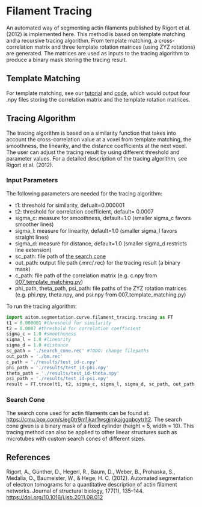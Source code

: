 # Filament Tracing
An automated way of segmenting actin filaments published by Rigort et al. (2012) is implemented here. This method is based on template matching and a recursive tracing algorithm. From template matching, a cross-correlation matrix and three template rotation matrices (using ZYZ rotations) are generated. The matrices are used as inputs to the tracing algorithm to produce a binary mask storing the tracing result.


## Template Matching
For template matching, see our [tutorial](https://github.com/xulabs/aitom/blob/master/doc/tutorials/007_template_matching_tutorial.md) and [code](https://github.com/xulabs/aitom/blob/master/doc/tutorials/007_template_matching.py), which would output four .npy files storing the correlation matrix and the template rotation matrices.

## Tracing Algorithm
The tracing algorithm is based on a similarity function that takes into account the cross-correlation value at a voxel from template matching, the smoothness, the linearity, and the distance coefficients at the next voxel. The user can adjust the tracing result by using different threshold and parameter values. For a detailed description of the tracing algorithm, see Rigort et al. (2012).

### Input Parameters
The following parameters are needed for the tracing algorithm:
- t1: threshold for similarity, defualt=0.000001
- t2: threshold for correlation coefficient, default= 0.0007
- sigma_c: measure for smoothness, default=1.0 (smaller sigma_c favors smoother lines)
- sigma_l: measure for linearity, default=1.0 (smaller sigma_l favors straight lines)
- sigma_d: measure for distance, default=1.0 (smaller sigma_d restricts line extension)
- sc_path: file path of [the search cone](https://cmu.box.com/s/eg0tr9m1jkar1wsgjmkajgqqbcytrlt2)
- out_path: output file path (.mrc/.rec) for the tracing result (a binary mask)
- c_path: file path of the correlation matrix (e.g. c.npy from [007_template_matching.py](https://github.com/xulabs/aitom/blob/master/doc/tutorials/007_template_matching.py))
- phi_path, theta_path, psi_path: file paths of the ZYZ rotation matrices (e.g. phi.npy, theta.npy, and psi.npy from 007_template_matching.py)

To run the tracing algorithm:
```python
import aitom.segmentation.curve.filament_tracing.tracing as FT
t1 = 0.000001 #threshold for similarity
t2 = 0.0007 #threshold for correlation coefficient
sigma_c = 1.0 #smootheness
sigma_l = 1.0 #linearity
sigma_d = 1.0 #distance
sc_path = './search_cone.rec' #TODO: change filepaths
out_path = './bm.rec'
c_path = './results/test_id-c.npy'
phi_path = './results/test_id-phi.npy'
theta_path = './results/test_id-theta.npy'
psi_path = './results/test_id-psi.npy'
result = FT.trace(t1, t2, sigma_c, sigma_l, sigma_d, sc_path, out_path, c_path, phi_path, theta_path, psi_path)
```

### Search Cone
The search cone used for actin filaments can be found at: https://cmu.box.com/s/eg0tr9m1jkar1wsgjmkajgqqbcytrlt2. The search cone given is a binary mask of a fixed cylinder (height = 5, width = 10). This tracing method can also be applied to other linear structures such as microtubes with custom search cones of different sizes.

## References
Rigort, A., Günther, D., Hegerl, R., Baum, D., Weber, B., Prohaska, S., Medalia, O., Baumeister, W., & Hege, H. C. (2012). Automated segmentation of electron tomograms for a quantitative description of actin filament networks. Journal of structural biology, 177(1), 135–144. https://doi.org/10.1016/j.jsb.2011.08.012
